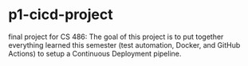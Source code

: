 # p1-cicd-project
final project for CS 486: The goal of this project is to put together everything learned this semester (test automation, Docker, and GitHub Actions) to setup a Continuous Deployment pipeline.
